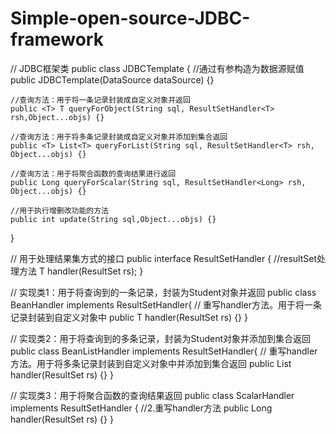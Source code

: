 # Simple-open-source-JDBC-framework

// JDBC框架类
public class JDBCTemplate {
	//通过有参构造为数据源赋值
    public JDBCTemplate(DataSource dataSource) {}
	
	//查询方法：用于将一条记录封装成自定义对象并返回
	public <T> T queryForObject(String sql, ResultSetHandler<T> rsh,Object...objs) {}
	
	//查询方法：用于将多条记录封装成自定义对象并添加到集合返回
	public <T> List<T> queryForList(String sql, ResultSetHandler<T> rsh, Object...objs) {}
	
	//查询方法：用于将聚合函数的查询结果进行返回
	public Long queryForScalar(String sql, ResultSetHandler<Long> rsh, Object...objs) {}
	
	//用于执行增删改功能的方法
	public int update(String sql,Object...objs) {}
	
 }
 
// 用于处理结果集方式的接口
public interface ResultSetHandler<T> {
	//resultSet处理方法
    <T> T handler(ResultSet rs);
}

// 实现类1：用于将查询到的一条记录，封装为Student对象并返回
public class BeanHandler<T> implements ResultSetHandler<T>{
	// 重写handler方法。用于将一条记录封装到自定义对象中
	public T handler(ResultSet rs) {}
}

// 实现类2：用于将查询到的多条记录，封装为Student对象并添加到集合返回
public class BeanListHandler<T> implements ResultSetHandler<T>{
	// 重写handler方法。用于将多条记录封装到自定义对象中并添加到集合返回
	public List<T> handler(ResultSet rs) {}
}

// 实现类3：用于将聚合函数的查询结果返回
public class ScalarHandler<T> implements ResultSetHandler<T> {
	//2.重写handler方法
	public Long handler(ResultSet rs) {}
}

